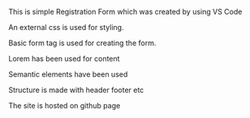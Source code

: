 This is simple Registration Form which was created by using VS Code

An external css is used for styling.

Basic form tag is used for creating the form.

Lorem has been used for content

Semantic elements have been used

Structure is made with header footer etc

The site is hosted on github page
